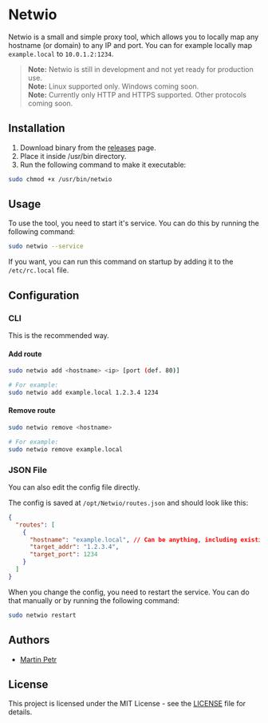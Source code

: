 # Netwio

Netwio is a small and simple proxy tool, which allows you to locally map any hostname (or domain) to any IP and port. You can for example locally map `example.local` to `10.0.1.2:1234`.

> **Note:** Netwio is still in development and not yet ready for production use.<br />
> **Note:** Linux supported only. Windows coming soon. <br />
> **Note:** Currently only HTTP and HTTPS supported. Other protocols coming soon.

## Installation
1. Download binary from the [releases](https://github.com/MartinGamesCZ/Netwio/releases) page.
2. Place it inside /usr/bin directory.
3. Run the following command to make it executable:
```bash
sudo chmod +x /usr/bin/netwio
```

## Usage
To use the tool, you need to start it's service. You can do this by running the following command:
```bash
sudo netwio --service
```

If you want, you can run this command on startup by adding it to the `/etc/rc.local` file.

## Configuration

### CLI
This is the recommended way.

#### Add route
```bash
sudo netwio add <hostname> <ip> [port (def. 80)]

# For example:
sudo netwio add example.local 1.2.3.4 1234
```

#### Remove route
```bash
sudo netwio remove <hostname>

# For example:
sudo netwio remove example.local
```

### JSON File
You can also edit the config file directly.

The config is saved at `/opt/Netwio/routes.json` and should look like this:
```json
{
  "routes": [
    {
      "hostname": "example.local", // Can be anything, including existing domains, if you want to rewrite that.
      "target_addr": "1.2.3.4",
      "target_port": 1234
    }
  ]
}
```

When you change the config, you need to restart the service. You can do that manually or by running the following command:

```bash
sudo netwio restart
```

## Authors
- [Martin Petr](https://github.com/MartinGamesCZ)

## License
This project is licensed under the MIT License - see the [LICENSE](LICENSE) file for details.
